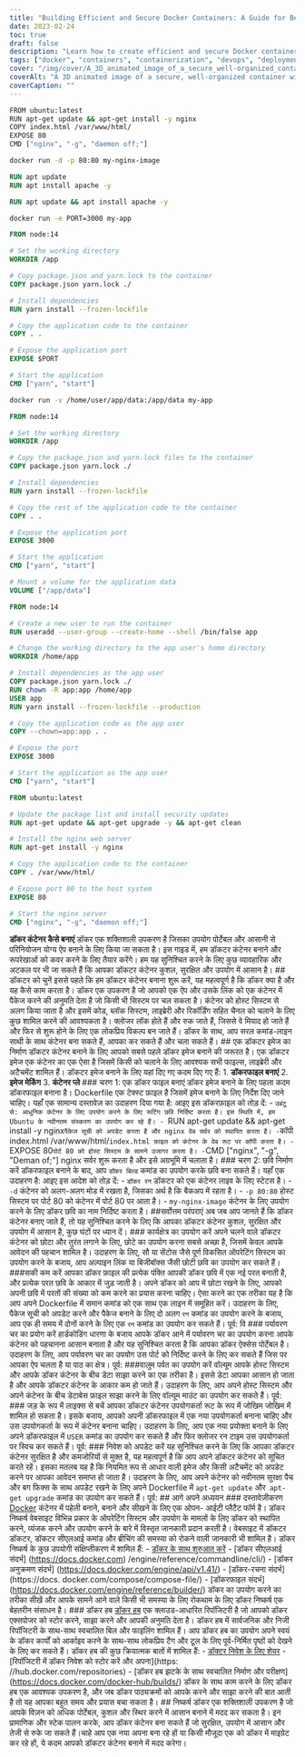 ```yaml
---
title: "Building Efficient and Secure Docker Containers: A Guide for Beginners"
date: 2023-02-24
toc: true
draft: false
description: "Learn how to create efficient and secure Docker containers using best practices, tips, and step-by-step instructions in this comprehensive guide."
tags: ["docker", "containers", "containerization", "devops", "deployment", "portability", "efficiency", "security", "best practices", "Dockerfile", "base images", "environment variables", "volume mounts", "root user", "up-to-date images", "software development", "container images", "Docker Hub", "container orchestration", "Kubernetes"]
cover: "/img/cover/A_3D_animated_image_of_a_secure_well-organized_container.png"
coverAlt: "A 3D animated image of a secure, well-organized container with the Docker logo on it, surrounded by various tools and equipment related to software engineering and DevOps."
coverCaption: ""
---
```

```bash
FROM ubuntu:latest
RUN apt-get update && apt-get install -y nginx
COPY index.html /var/www/html/
EXPOSE 80
CMD ["nginx", "-g", "daemon off;"]
```
```bash
docker run -d -p 80:80 my-nginx-image
```
```dockerfile
RUN apt update 
RUN apt install apache -y
```
```dockerfile
RUN apt update && apt install apache -y
```
```bash
docker run -e PORT=3000 my-app
```
```Dockerfile
FROM node:14

# Set the working directory
WORKDIR /app

# Copy package.json and yarn.lock to the container
COPY package.json yarn.lock ./

# Install dependencies
RUN yarn install --frozen-lockfile

# Copy the application code to the container
COPY . .

# Expose the application port
EXPOSE $PORT

# Start the application
CMD ["yarn", "start"]
```
```bash
docker run -v /home/user/app/data:/app/data my-app
```
```Dockerfile
FROM node:14

# Set the working directory
WORKDIR /app

# Copy the package.json and yarn.lock files to the container
COPY package.json yarn.lock ./

# Install dependencies
RUN yarn install --frozen-lockfile

# Copy the rest of the application code to the container
COPY . .

# Expose the application port
EXPOSE 3000

# Start the application
CMD ["yarn", "start"]

# Mount a volume for the application data
VOLUME ["/app/data"]
```
```Dockerfile
FROM node:14

# Create a new user to run the container
RUN useradd --user-group --create-home --shell /bin/false app

# Change the working directory to the app user's home directory
WORKDIR /home/app

# Install dependencies as the app user
COPY package.json yarn.lock ./
RUN chown -R app:app /home/app
USER app
RUN yarn install --frozen-lockfile --production

# Copy the application code as the app user
COPY --chown=app:app . .

# Expose the port
EXPOSE 3000

# Start the application as the app user
CMD ["yarn", "start"]
```
```Dockerfile
FROM ubuntu:latest

# Update the package list and install security updates
RUN apt-get update && apt-get upgrade -y && apt-get clean

# Install the nginx web server
RUN apt-get install -y nginx

# Copy the application code to the container
COPY . /var/www/html/

# Expose port 80 to the host system
EXPOSE 80

# Start the nginx server
CMD ["nginx", "-g", "daemon off;"]

```

  **डॉकर कंटेनर कैसे बनाएं** डॉकर एक शक्तिशाली उपकरण है जिसका उपयोग पोर्टेबल और आसानी से परिनियोजन योग्य ऐप बनाने के लिए किया जा सकता है। इस गाइड में, हम डॉकटर कंटेनर बनाने और रूपरेखाओं को कवर करने के लिए तैयार करेंगे। हम यह सुनिश्चित करने के लिए कुछ व्यावहारिक और अटकल पर भी जा सकते हैं कि आपका डॉकटर कंटेनर कुशल, सुरक्षित और उपयोग में आसान है। ## डॉकटर को चुनें इससे पहले कि हम डॉकटर कंटेनर बनाना शुरू करें, यह महत्वपूर्ण है कि डॉकर क्या है और यह कैसे काम करता है। डॉकर एक उपकरण है जो आपको एक ऐप और उसके लिंक को एक कंटेनर में पैकेज करने की अनुमति देता है जो किसी भी सिस्टम पर चल सकता है। कंटेनर को होस्ट सिस्टम से अलग किया जाता है और इसमें कोड, ब्लॉक सिस्टम, लाइब्रेरी और रिकॉर्डिंग सहित चैनल को चलाने के लिए कुछ शामिल करने की आवश्यकता है। क्लोजर लॉक होते हैं और रुक जाते हैं, जिससे वे मियाद हो जाते हैं और फिर से शुरू होने के लिए एक लोकप्रिय विकल्प बन जाते हैं। डॉकर के साथ, आप सरल कमांड-लाइन साथी के साथ कंटेनर बना सकते हैं, आपका कर सकते हैं और चला सकते हैं। ## एक डॉकटर इमेज का निर्माण डॉकटर कंटेनर बनाने के लिए आपको सबसे पहले डॉकर इमेज बनाने की जरूरत है। एक डॉकटर इमेज एक कंटेनर का एक ऐसा है जिसमें किसी को चलाने के लिए आवश्यक सभी फाइल्स, लाइब्रेरी और अटैचमेंट शामिल हैं। डॉकटर इमेज बनाने के लिए यहां दिए गए कदम दिए गए हैं: 1. **डॉकरफाइल बनाएं** 2. **इमेज मेकिंग** 3. **कंटेनर प्ले** ### चरण 1: एक डॉकर फाइल बनाएं डॉकर इमेज बनाने के लिए पहला कदम डॉकरफाइल बनाना है। Dockerfile एक टेक्स्ट फ़ाइल है जिसमें इमेज बनाने के लिए निर्देश दिए जाने चाहिए। यहाँ एक सामान्य दस्तावेज़ का उदाहरण दिया गया है: आइए इस डॉकरफ़ाइल को तोड़ दें: - `उबंटू से: आधुनिक कंटेनर के लिए उपयोग करने के लिए रूटिंग छवि निर्दिष्ट करता है। इस स्थिति में, हम Ubuntu के नवीनतम संस्करण का उपयोग कर रहे हैं। - `RUN apt-get update && apt-get install -y nginx` पैकेज सूची को अपडेट करता है और nginx वेब सर्वर को स्थापित करता है। - `कॉपी index.html /var/www/html/` index.html फ़ाइल को कंटेनर के वेब रूट पर कॉपी करता है। - `EXPOSE 80` पोर्ट 80 को होस्ट सिस्टम के सामने उजागर करता है। - `CMD ["nginx", "-g", "Deman of;"] nginx सर्वर शुरू करता है और इसे अग्रभूमि में चलाता है। ### चरण 2: छवि निर्माण करें डॉकरफाइल बनाने के बाद, आप `डॉकर बिल्ड` कमांड का उपयोग करके छवि बना सकते हैं। यहाँ एक उदाहरण है: आइए इस आदेश को तोड़ दें: - `डॉकर रन` डॉकटर को एक कंटेनर लाइव के लिए स्टेटस है। - `-d` कंटेनर को अलग-अलग मोड में रखता है, जिसका अर्थ है कि बैकअप में रहता है। - `-p 80:80` होस्ट सिस्टम पर पोर्ट 80 को कंटेनर में पोर्ट 80 पर आता है। - `my-nginx-image` कंटेनर के लिए उपयोग करने के लिए डॉकर छवि का नाम निर्दिष्ट करता है। ##सर्वोत्तम परंपराएं अब जब आप जानते हैं कि डॉकर कंटेनर बनाए जाते हैं, तो यह सुनिश्चित करने के लिए कि आपका डॉकटर कंटेनर कुशल, सुरक्षित और उपयोग में आसान है, कुछ घंटों पर ध्यान दें। ### कार्यक्षेत्र का उपयोग करें अपने चलने वाले डॉकटर कंटेनर को छोटा और तुरंत लगाने के लिए, छोटे का उपयोग करना सबसे अच्छा है, जिसमें केवल आपके आवेदन की पहचान शामिल है। उदाहरण के लिए, सौ या सेंटोस जैसे पूर्ण विकसित ऑपरेटिंग सिस्टम का उपयोग करने के बजाय, आप अल्पाइन लिंक या बिजीबॉक्स जैसी छोटी छवि का उपयोग कर सकते हैं। ###सकी कम करें आपका डॉकर फ़ाइल की प्रत्येक पंक्ति आपकी डॉकर छवि में एक नई परत बनाती है, और प्रत्येक परत छवि के आकार में जुड़ जाती है। अपने डॉकर को आप में छोटा रखने के लिए, आपको अपनी छवि में परतों की संख्या को कम करने का प्रयास करना चाहिए। ऐसा करने का एक तरीका यह है कि आप अपने Dockerfile में समान कमांड को एक साथ एक लाइन में समूहित करें। उदाहरण के लिए, पैकेज सूची को अपडेट करने और पैकेज बनाने के लिए दो अलग `रन` कमांड का उपयोग करने के बजाय, आप एक ही समय में दोनों करने के लिए एक `रन` कमांड का उपयोग कर सकते हैं। पूर्व: वि ### पर्यावरण चर का प्रयोग करें हार्डकोडिंग धारणा के बजाय आपके डॉकर आने में पर्यावरण चर का उपयोग करना आपके कंटेनर को पहचानना आसान बनाता है और यह सुनिश्चित करता है कि आपका डॉकर ऐक्सेस पोर्टेबल है। उदाहरण के लिए, आप पर्यावरण चर का उपयोग उस पोर्ट को निर्दिष्ट करने के लिए कर सकते हैं जिस पर आपका ऐप चलता है या पाठ का क्षेत्र। पूर्व: ###वालुम पर्वत का उपयोग करें वॉल्यूम आपके होस्ट सिस्टम और आपके डॉकर कंटेनर के बीच डेटा साझा करने का एक तरीका है। इससे डेटा आपका आसान हो जाता है और आपके डॉकटर कंटेनर के आकार कम हो जाते हैं। उदाहरण के लिए, आप अपने होस्ट सिस्टम और अपने कंटेनर के बीच डेटाबेस फ़ाइल साझा करने के लिए वॉल्यूम माउंट का उपयोग कर सकते हैं। पूर्व: ### जड़ के रूप में लाइक्स से बचें आपका डॉकटर कंटेनर उपयोगकर्ता रूट के रूप में जोखिम जोखिम में शामिल हो सकता है। इसके बजाय, आपको अपनी डॉकरफाइल में एक नया उपयोगकर्ता बनाना चाहिए और उस उपयोगकर्ता के रूप में कंटेनर बनाना चाहिए। उदाहरण के लिए, आप एक नया प्रयोक्ता बनाने के लिए अपने डॉकरफाइल में `USER` कमांड का उपयोग कर सकते हैं और फिर क्लोजर रन टाइम उस उपयोगकर्ता पर स्विच कर सकते हैं। पूर्व: ### निवेश को अपडेट करें यह सुनिश्चित करने के लिए कि आपका डॉकटर कंटेनर सुरक्षित है और कमजोरियों से मुक्त है, यह महत्वपूर्ण है कि आप अपने डॉकटर कंटेनर को सूचित करते रहें। इसका मतलब यह है कि नियमित रूप से आधार वाली इमेज और किसी अटैचमेंट को अपडेट करने पर आपका आवेदन समाप्त हो जाता है। उदाहरण के लिए, आप अपने कंटेनर को नवीनतम सुरक्षा पैच और बग फिक्स के साथ अपडेट रखने के लिए अपने Dockerfile में `apt-get update` और` apt-get upgrade` कमांड का उपयोग कर सकते हैं। पूर्व: ## आगे अपने अध्ययन ### दस्तावेज़ीकरण [Docker](https://www.docker.com/) कंटेनर में पहेली बनाने, बनाने और सीखने के लिए एक ओपन- आईटी प्लैटैट फॉर्म है। डॉकर निष्कर्ष वेबसाइट विभिन्न प्रकार के ऑपरेटिंग सिस्टम और उपयोग के मामलों के लिए डॉकर को स्थापित करने, व्यंजक करने और उपयोग करने के बारे में विस्तृत जानकारी प्रदान करती है। वेबसाइट में डॉकटर डॉकटर, डॉकटर सीएलआई कमांड और ब्रीचिंग की समस्या को रोकने वाली जानकारी भी शामिल है। डॉकर निष्कर्ष के कुछ उपयोगी संक्षिप्तीकरण में शामिल हैं: - [डॉकर के साथ शुरुआत करें](https://docs.docker.com/get-started/) - [डॉकर सीएलआई संदर्भ] (https://docs.docker.com) /engine/reference/commandline/cli/) - [डॉकर अनुक्रमण संदर्भ] (https://docs.docker.com/engine/api/v1.41/) - [डॉकर-रचना संदर्भ] (https://docs. docker.com/compose/compose-file/) - [डॉकरफाइल संदर्भ] (https://docs.docker.com/engine/reference/builder/) डॉकर का उपयोग करने का तरीका सीखें और आपके सामने आने वाले किसी भी समस्या के लिए रोकथाम के लिए डॉकर निष्कर्ष एक बेहतरीन संसाधन है। ### डॉकर हब [डॉकर हब](https://hub.docker.com/) एक क्लाउड-आधारित रिपॉजिटरी है जो आपको डॉकर एक्सपोजर को स्टोर करने, साझा करने और आपकी अनुमति देता है। डॉकर हब में सार्वजनिक और निजी रिपॉजिटरी के साथ-साथ स्वचालित बिल और फाइलिंग शामिल हैं। आप डॉकर हब का उपयोग अपने स्वयं के डॉकर कार्यों को आर्काइव करने के साथ-साथ लोकप्रिय टैग और टूल के लिए पूर्व-निर्मित पृष्ठों को देखने के लिए कर सकते हैं। डॉकर हब की कुछ क्रियात्मक बातों में शामिल हैं: - [डॉक्टर निवेश के लिए शेयर](https://hub.docker.com/search?type=image) - [रिपॉजिटरी में डॉकर निवेश को स्टोर करें और अपना](https: //hub.docker.com/repositories) - [डॉकर हब झटके के साथ स्वचालित निर्माण और परीक्षण] (https://docs.docker.com/docker-hub/builds/) डॉकर के साथ काम करने के लिए डॉकर हब एक आवश्यक उपकरण है, और जब डॉकर पाठ्यक्रमों को आपके करने और साझा करने की बात आती है तो यह आपका बहुत समय और प्रयास बचा सकता है। ## निष्कर्ष डॉकर एक शक्तिशाली उपकरण है जो आपके विज़न को अधिक पोर्टेबल, कुशल और स्थिर करने में आसान बनाने में मदद कर सकता है। इन प्रामाणिक और स्टेक पालन करके, आप डॉकर कंटेनर बना सकते हैं जो सुरक्षित, उपयोग में आसान और तेजी से रुके जा सकते हैं।चाहे आप एक नया अपना बना रहे हों या किसी मौजूदा एक को डॉकर में माइग्रेट कर रहे हों, ये कदम आपको डॉकटर कंटेनर बनाने में मदद करेगा।